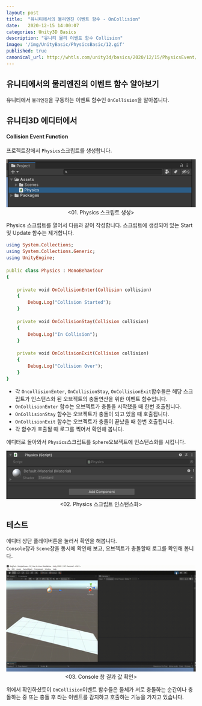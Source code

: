 ```yaml
---
layout: post
title:  "유니티에서의 물리엔진 이벤트 함수 - OnCollision"
date:   2020-12-15 14:00:07
categories: Unity3D Basics
description: "유니티 물리 이벤트 함수 Collision"
image: '/img/UnityBasic/PhysicsBasic/12.gif'
published: true
canonical_url: http://whtls.com/unity3d/basics/2020/12/15/PhysicsEvent/
---
```


## 유니티에서의 물리엔진의 이벤트 함수 알아보기
유니티에서 `물리엔진`을 구동하는 이벤트 함수인 `OnCollision`을 알아봅니다.  
  
## 유니티3D 에디터에서  
#### Collision Event Function
프로젝트창에서 `Physics`스크립트를 생성합니다.
<p align="center"><img src="/img/UnityBasic/PhysicsEvent/01.PNG"><br/>
<01. Physics 스크립트 생성></p>  
  
Physics 스크립트를 열어서 다음과 같이 작성합니다. 
스크립트에 생성되어 있는 Start 및 Update 함수는 제거합니다.  

```ruby
using System.Collections;
using System.Collections.Generic;
using UnityEngine;

public class Physics : MonoBehaviour
{

    private void OnCollisionEnter(Collision collision)
    {
        Debug.Log("Collision Started");
    }

    private void OnCollisionStay(Collision collision)
    {
        Debug.Log("In Collision");
    }

    private void OnCollisionExit(Collision collision)
    {
        Debug.Log("Collision Over");   
    }
}
```
  
* 각 `OncollisionEnter`, `OnCollisionStay`, `OnCollisionExit`함수들은 해당 스크립트가 인스턴스화 된 오브젝트의 충돌연산을 위한 이벤트 함수입니다.   
* `OnCollisionEnter` 함수는 오브젝트가 충돌을 시작했을 때 한번 호출됩니다.  
* `OnCollisionStay` 함수는 오브젝트가 충돌이 되고 있을 때 호출됩니다.  
* `OnCollisionExit` 함수는 오브젝트가 충돌이 끝났을 때 한번 호출됩니다.  
* 각 함수가 호출될 때 로그를 찍어서 확인해 봅니다.  

에디터로 돌아와서 `Physics`스크립트를 `Sphere`오브젝트에 인스턴스화를 시킵니다.  
<p align="center"><img src="/img/UnityBasic/PhysicsEvent/02.PNG"><br/>
<02. Physics 스크립트 인스턴스화></p>  
  
## 테스트
에디터 상단 플레이버튼을 눌러서 확인을 해봅니다.  
`Console`창과 `Scene`창을 동시에 확인해 보고, 오브젝트가 충돌할때 로그를 확인해 봅니다.  
<p align="center"><img src="/img/UnityBasic/PhysicsEvent/03.gif"><br/>
<03. Console 창 결과 값 확인></p>  
  
위에서 확인하셨듯이 `OnCollision`이벤트 함수들은 물체가 서로 충돌하는 순간이나 충돌하는 중 또는 충돌 후 라는 이벤트를 감지하고 호출하는 기능을 가지고 있습니다.
